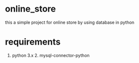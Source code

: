 # online_store
this a simple project for online store by using database in python
# requirements
1. python 3.x
   2. mysql-connector-python


